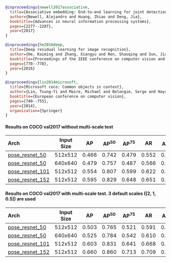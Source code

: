 <!-- [ALGORITHM] -->

```bibtex
@inproceedings{newell2017associative,
  title={Associative embedding: End-to-end learning for joint detection and grouping},
  author={Newell, Alejandro and Huang, Zhiao and Deng, Jia},
  booktitle={Advances in neural information processing systems},
  pages={2277--2287},
  year={2017}
}
```

<!-- [BACKBONE] -->

```bibtex
@inproceedings{he2016deep,
  title={Deep residual learning for image recognition},
  author={He, Kaiming and Zhang, Xiangyu and Ren, Shaoqing and Sun, Jian},
  booktitle={Proceedings of the IEEE conference on computer vision and pattern recognition},
  pages={770--778},
  year={2016}
}
```

<!-- [DATASET] -->

```bibtex
@inproceedings{lin2014microsoft,
  title={Microsoft coco: Common objects in context},
  author={Lin, Tsung-Yi and Maire, Michael and Belongie, Serge and Hays, James and Perona, Pietro and Ramanan, Deva and Doll{\'a}r, Piotr and Zitnick, C Lawrence},
  booktitle={European conference on computer vision},
  pages={740--755},
  year={2014},
  organization={Springer}
}
```

#### Results on COCO val2017 without multi-scale test

| Arch | Input Size | AP | AP<sup>50</sup> | AP<sup>75</sup> | AR | AR<sup>50</sup> | ckpt | log |
| :----------------- | :-----------: | :------: | :------: | :------: | :------: | :------: |:------: |:------: |
| [pose_resnet_50](/configs/body/2d_kpt_sview_rgb_img/associative_embedding/coco/res50_coco_512x512.py)  | 512x512 | 0.466 | 0.742 | 0.479 | 0.552 | 0.797 | [ckpt](https://download.openmmlab.com/mmpose/bottom_up/res50_coco_512x512-5521bead_20200816.pth) | [log](https://download.openmmlab.com/mmpose/bottom_up/res50_coco_512x512_20200816.log.json) |
| [pose_resnet_50](/configs/body/2d_kpt_sview_rgb_img/associative_embedding/coco/res50_coco_640x640.py)  | 640x640 | 0.479 | 0.757 | 0.487 | 0.566 | 0.810 | [ckpt](https://download.openmmlab.com/mmpose/bottom_up/res50_coco_640x640-2046f9cb_20200822.pth) | [log](https://download.openmmlab.com/mmpose/bottom_up/res50_coco_640x640_20200822.log.json) |
| [pose_resnet_101](/configs/body/2d_kpt_sview_rgb_img/associative_embedding/coco/res101_coco_512x512.py)  | 512x512 | 0.554 | 0.807 | 0.599 | 0.622 | 0.841 | [ckpt](https://download.openmmlab.com/mmpose/bottom_up/res101_coco_512x512-e0c95157_20200816.pth) | [log](https://download.openmmlab.com/mmpose/bottom_up/res101_coco_512x512_20200816.log.json) |
| [pose_resnet_152](/configs/body/2d_kpt_sview_rgb_img/associative_embedding/coco/res152_coco_512x512.py)  | 512x512 | 0.595 | 0.829 | 0.648 | 0.651 | 0.856 | [ckpt](https://download.openmmlab.com/mmpose/bottom_up/res152_coco_512x512-364eb38d_20200822.pth) | [log](https://download.openmmlab.com/mmpose/bottom_up/res152_coco_512x512_20200822.log.json) |

#### Results on COCO val2017 with multi-scale test. 3 default scales (\[2, 1, 0.5\]) are used

| Arch | Input Size | AP | AP<sup>50</sup> | AP<sup>75</sup> | AR | AR<sup>50</sup> | ckpt | log |
| :----------------- | :-----------: | :------: | :------: | :------: | :------: | :------: |:------: |:------: |
| [pose_resnet_50](/configs/body/2d_kpt_sview_rgb_img/associative_embedding/coco/res50_coco_512x512.py)  | 512x512 | 0.503 | 0.765 | 0.521 | 0.591 | 0.821 | [ckpt](https://download.openmmlab.com/mmpose/bottom_up/res50_coco_512x512-5521bead_20200816.pth) | [log](https://download.openmmlab.com/mmpose/bottom_up/res50_coco_512x512_20200816.log.json) |
| [pose_resnet_50](/configs/body/2d_kpt_sview_rgb_img/associative_embedding/coco/res50_coco_640x640.py)  | 640x640 | 0.525 | 0.784 | 0.542 | 0.610 | 0.832 | [ckpt](https://download.openmmlab.com/mmpose/bottom_up/res50_coco_640x640-2046f9cb_20200822.pth) | [log](https://download.openmmlab.com/mmpose/bottom_up/res50_coco_640x640_20200822.log.json) |
| [pose_resnet_101](/configs/body/2d_kpt_sview_rgb_img/associative_embedding/coco/res101_coco_512x512.py)  | 512x512 | 0.603 | 0.831 | 0.641 | 0.668 | 0.870 | [ckpt](https://download.openmmlab.com/mmpose/bottom_up/res101_coco_512x512-e0c95157_20200816.pth) | [log](https://download.openmmlab.com/mmpose/bottom_up/res101_coco_512x512_20200816.log.json) |
| [pose_resnet_152](/configs/body/2d_kpt_sview_rgb_img/associative_embedding/coco/res152_coco_512x512.py)  | 512x512 | 0.660 | 0.860 | 0.713 | 0.709 | 0.889 | [ckpt](https://download.openmmlab.com/mmpose/bottom_up/res152_coco_512x512-364eb38d_20200822.pth) | [log](https://download.openmmlab.com/mmpose/bottom_up/res152_coco_512x512_20200822.log.json) |
